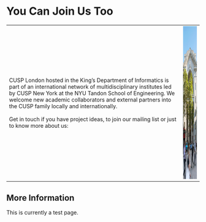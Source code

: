 # You Can Join Us Too

<table>
  <tr>
    <td> 
      CUSP London hosted in the King’s Department of Informatics is part of an international network of multidisciplinary institutes led by CUSP New York at the NYU Tandon School of Engineering. We welcome new academic collaborators and external partners into the CUSP family locally and internationally.
      <br>
      <br>
      Get in touch if you have project ideas, to join our mailing list or just to know more about us:
    </td>
    <td> <img src="./assets/bushHouse.png" alt="Bush House" height = 400px > </td>
 </tr>
</table>

## More Information
This is currently a test page.


